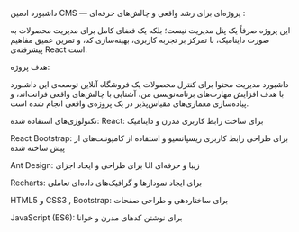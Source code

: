 داشبورد ادمین CMS — پروژه‌ای برای رشد واقعی و چالش‌های حرفه‌ای :

این پروژه صرفاً یک پنل مدیریت نیست؛ بلکه یک فضای کامل برای مدیریت محصولات به صورت داینامیک، با تمرکز بر تجربه کاربری، بهینه‌سازی کد، و تمرین عمیق مفاهیم پیشرفته‌ی React است.

هدف پروژه:


 داشبورد مدیریت محتوا برای کنترل محصولات یک فروشگاه آنلاین
توسعه‌ی این داشبورد با هدف افزایش مهارت‌های برنامه‌نویسی من، آشنایی با چالش‌های واقعی فرانت‌اند، و پیاده‌سازی معماری‌های مقیاس‌پذیر در یک پروژه‌ی واقعی انجام شده است.


تکنولوژی‌های استفاده شده:
React: برای ساخت رابط کاربری مدرن و داینامیک

React Bootstrap: برای طراحی رابط کاربری ریسپانسیو و استفاده از کامپوننت‌های از پیش ساخته شده

Ant Design: برای طراحی و ایجاد اجزای UI زیبا و حرفه‌ای

Recharts: برای ایجاد نمودارها و گرافیک‌های داده‌ای تعاملی

HTML5 و CSS3 , Bootstrap: برای ساختاردهی و طراحی صفحات

JavaScript (ES6): برای نوشتن کدهای مدرن و خوانا
